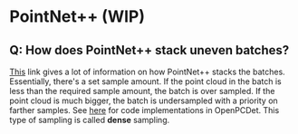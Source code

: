 # PointNet++ (WIP)

## Q: How does PointNet++ stack uneven batches?
[This](https://towardsdatascience.com/torch-points3d-a-unifying-framework-for-deep-learning-on-point-clouds-94115c0be4fb) link gives a lot of information on how PointNet++ stacks the batches. Essentially, there's a set sample amount. If the point cloud in the batch is less than the required sample amount, the batch is over sampled. If the point cloud is much bigger, the batch is undersampled with a priority on farther samples. See [here](https://github.com/open-mmlab/OpenPCDet/blob/07419768607d76ee16b4f8d641ee7f1990ec55d8/pcdet/datasets/processor/data_processor.py#L77) for code implementations in OpenPCDet. This type of sampling is called **dense** sampling.